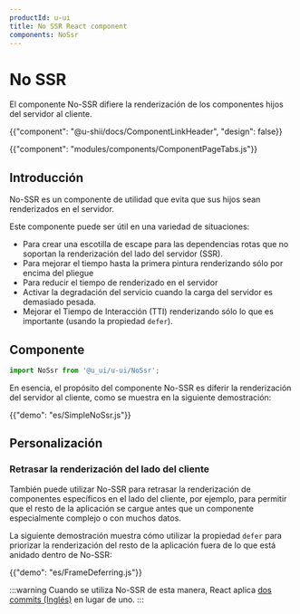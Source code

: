 ```yaml
---
productId: u-ui
title: No SSR React component
components: NoSsr
---
```


# No SSR

<p class="description">El componente No-SSR difiere la renderización de los componentes hijos del servidor al cliente.</p>

{{"component": "@u-shii/docs/ComponentLinkHeader", "design": false}}

{{"component": "modules/components/ComponentPageTabs.js"}}

## Introducción

No-SSR es un componente de utilidad que evita que sus hijos sean renderizados en el servidor.

Este componente puede ser útil en una variedad de situaciones:

- Para crear una escotilla de escape para las dependencias rotas que no soportan la renderización del lado del servidor (SSR).
- Para mejorar el tiempo hasta la primera pintura renderizando sólo por encima del pliegue
- Para reducir el tiempo de renderizado en el servidor
- Activar la degradación del servicio cuando la carga del servidor es demasiado pesada.
- Mejorar el Tiempo de Interacción (TTI) renderizando sólo lo que es importante (usando la propiedad `defer`).

## Componente

```jsx
import NoSsr from '@u_ui/u-ui/NoSsr';
```

En esencia, el propósito del componente No-SSR es diferir la renderización del servidor al cliente, como se muestra en la siguiente demostración:

{{"demo": "es/SimpleNoSsr.js"}}

## Personalización

### Retrasar la renderización del lado del cliente

También puede utilizar No-SSR para retrasar la renderización de componentes específicos en el lado del cliente, por ejemplo, para permitir que el resto de la aplicación se cargue antes que un componente especialmente complejo o con muchos datos.

La siguiente demostración muestra cómo utilizar la propiedad `defer` para priorizar la renderización del resto de la aplicación fuera de lo que está anidado dentro de No-SSR:

{{"demo": "es/FrameDeferring.js"}}

:::warning
Cuando se utiliza No-SSR de esta manera, React aplica [dos commits (Inglés)](https://react.dev/learn/render-and-commit) en lugar de uno.
:::